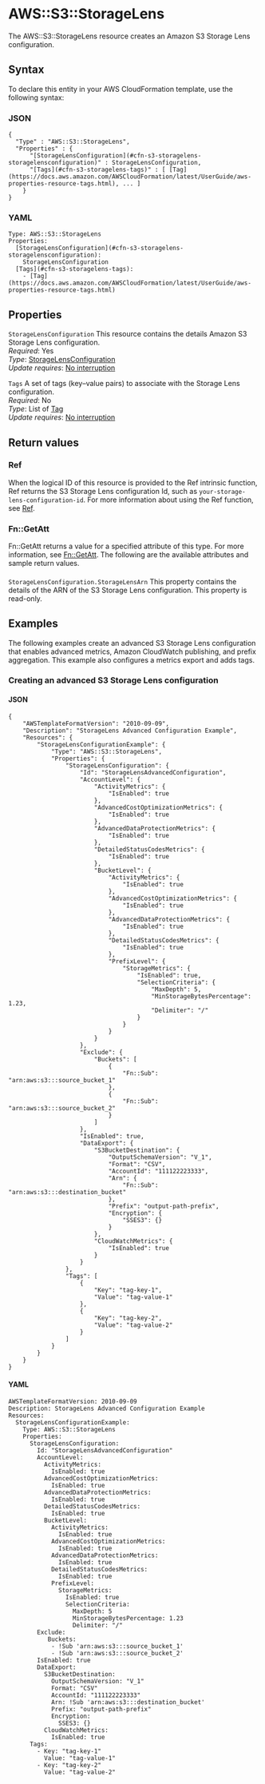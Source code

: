 # AWS::S3::StorageLens<a name="aws-resource-s3-storagelens"></a>

The AWS::S3::StorageLens resource creates an Amazon S3 Storage Lens configuration\.

## Syntax<a name="aws-resource-s3-storagelens-syntax"></a>

To declare this entity in your AWS CloudFormation template, use the following syntax:

### JSON<a name="aws-resource-s3-storagelens-syntax.json"></a>

```
{
  "Type" : "AWS::S3::StorageLens",
  "Properties" : {
      "[StorageLensConfiguration](#cfn-s3-storagelens-storagelensconfiguration)" : StorageLensConfiguration,
      "[Tags](#cfn-s3-storagelens-tags)" : [ [Tag](https://docs.aws.amazon.com/AWSCloudFormation/latest/UserGuide/aws-properties-resource-tags.html), ... ]
    }
}
```

### YAML<a name="aws-resource-s3-storagelens-syntax.yaml"></a>

```
Type: AWS::S3::StorageLens
Properties: 
  [StorageLensConfiguration](#cfn-s3-storagelens-storagelensconfiguration): 
    StorageLensConfiguration
  [Tags](#cfn-s3-storagelens-tags): 
    - [Tag](https://docs.aws.amazon.com/AWSCloudFormation/latest/UserGuide/aws-properties-resource-tags.html)
```

## Properties<a name="aws-resource-s3-storagelens-properties"></a>

`StorageLensConfiguration`  <a name="cfn-s3-storagelens-storagelensconfiguration"></a>
This resource contains the details Amazon S3 Storage Lens configuration\.  
*Required*: Yes  
*Type*: [StorageLensConfiguration](aws-properties-s3-storagelens-storagelensconfiguration.md)  
*Update requires*: [No interruption](https://docs.aws.amazon.com/AWSCloudFormation/latest/UserGuide/using-cfn-updating-stacks-update-behaviors.html#update-no-interrupt)

`Tags`  <a name="cfn-s3-storagelens-tags"></a>
A set of tags \(key–value pairs\) to associate with the Storage Lens configuration\.  
*Required*: No  
*Type*: List of [Tag](https://docs.aws.amazon.com/AWSCloudFormation/latest/UserGuide/aws-properties-resource-tags.html)  
*Update requires*: [No interruption](https://docs.aws.amazon.com/AWSCloudFormation/latest/UserGuide/using-cfn-updating-stacks-update-behaviors.html#update-no-interrupt)

## Return values<a name="aws-resource-s3-storagelens-return-values"></a>

### Ref<a name="aws-resource-s3-storagelens-return-values-ref"></a>

When the logical ID of this resource is provided to the Ref intrinsic function, Ref returns the S3 Storage Lens configuration Id, such as `your-storage-lens-configuration-id`\. For more information about using the Ref function, see [Ref](https://docs.aws.amazon.com/AWSCloudFormation/latest/UserGuide/intrinsic-function-reference-ref.html)\.

### Fn::GetAtt<a name="aws-resource-s3-storagelens-return-values-fn--getatt"></a>

Fn::GetAtt returns a value for a specified attribute of this type\. For more information, see [Fn::GetAtt](https://docs.aws.amazon.com/AWSCloudFormation/latest/UserGuide/intrinsic-function-reference-getatt.html)\. The following are the available attributes and sample return values\.

#### <a name="aws-resource-s3-storagelens-return-values-fn--getatt-fn--getatt"></a>

`StorageLensConfiguration.StorageLensArn`  <a name="StorageLensConfiguration.StorageLensArn-fn::getatt"></a>
This property contains the details of the ARN of the S3 Storage Lens configuration\. This property is read\-only\.

## Examples<a name="aws-resource-s3-storagelens--examples"></a>

The following examples create an advanced S3 Storage Lens configuration that enables advanced metrics, Amazon CloudWatch publishing, and prefix aggregation\. This example also configures a metrics export and adds tags\.

### Creating an advanced S3 Storage Lens configuration<a name="aws-resource-s3-storagelens--examples--Creating_an_advanced_S3_Storage_Lens_configuration"></a>

#### JSON<a name="aws-resource-s3-storagelens--examples--Creating_an_advanced_S3_Storage_Lens_configuration--json"></a>

```
{
    "AWSTemplateFormatVersion": "2010-09-09",
    "Description": "StorageLens Advanced Configuration Example",
    "Resources": {
        "StorageLensConfigurationExample": {
            "Type": "AWS::S3::StorageLens",
            "Properties": {
                "StorageLensConfiguration": {
                    "Id": "StorageLensAdvancedConfiguration",
                    "AccountLevel": {
                        "ActivityMetrics": {
                            "IsEnabled": true
                        },
                        "AdvancedCostOptimizationMetrics": {
                            "IsEnabled": true
                        },
                        "AdvancedDataProtectionMetrics": {
                            "IsEnabled": true
                        },
                        "DetailedStatusCodesMetrics": {
                            "IsEnabled": true
                        },
                        "BucketLevel": {
                            "ActivityMetrics": {
                                "IsEnabled": true
                            },
                            "AdvancedCostOptimizationMetrics": {
                                "IsEnabled": true
                            },
                            "AdvancedDataProtectionMetrics": {
                                "IsEnabled": true
                            },
                            "DetailedStatusCodesMetrics": {
                                "IsEnabled": true
                            },
                            "PrefixLevel": {
                                "StorageMetrics": {
                                    "IsEnabled": true,
                                    "SelectionCriteria": {
                                        "MaxDepth": 5,
                                        "MinStorageBytesPercentage": 1.23,
                                        "Delimiter": "/"
                                    }
                                }
                            }
                        }
                    },
                    "Exclude": {
                        "Buckets": [
                            {
                                "Fn::Sub": "arn:aws:s3:::source_bucket_1"
                            },
                            {
                                "Fn::Sub": "arn:aws:s3:::source_bucket_2"
                            }
                        ]
                    },
                    "IsEnabled": true,
                    "DataExport": {
                        "S3BucketDestination": {
                            "OutputSchemaVersion": "V_1",
                            "Format": "CSV",
                            "AccountId": "111122223333",
                            "Arn": {
                                "Fn::Sub": "arn:aws:s3:::destination_bucket"
                            },
                            "Prefix": "output-path-prefix",
                            "Encryption": {
                                "SSES3": {}
                            }
                        },
                        "CloudWatchMetrics": {
                            "IsEnabled": true
                        }
                    }
                },
                "Tags": [
                    {
                        "Key": "tag-key-1",
                        "Value": "tag-value-1"
                    },
                    {
                        "Key": "tag-key-2",
                        "Value": "tag-value-2"
                    }
                ]
            }
        }
    }
}
```

#### YAML<a name="aws-resource-s3-storagelens--examples--Creating_an_advanced_S3_Storage_Lens_configuration--yaml"></a>

```
AWSTemplateFormatVersion: 2010-09-09
Description: StorageLens Advanced Configuration Example
Resources:
  StorageLensConfigurationExample:
    Type: AWS::S3::StorageLens
    Properties:
      StorageLensConfiguration:
        Id: "StorageLensAdvancedConfiguration"
        AccountLevel:
          ActivityMetrics:
            IsEnabled: true
          AdvancedCostOptimizationMetrics:
            IsEnabled: true
          AdvancedDataProtectionMetrics:
            IsEnabled: true
          DetailedStatusCodesMetrics:
            IsEnabled: true
          BucketLevel:
            ActivityMetrics:
              IsEnabled: true
            AdvancedCostOptimizationMetrics:
              IsEnabled: true
            AdvancedDataProtectionMetrics:
              IsEnabled: true
            DetailedStatusCodesMetrics:
              IsEnabled: true
            PrefixLevel:
              StorageMetrics:
                IsEnabled: true
                SelectionCriteria:
                  MaxDepth: 5
                  MinStorageBytesPercentage: 1.23
                  Delimiter: "/"
        Exclude:
           Buckets:
            - !Sub 'arn:aws:s3:::source_bucket_1'
            - !Sub 'arn:aws:s3:::source_bucket_2'
        IsEnabled: true
        DataExport:
          S3BucketDestination:
            OutputSchemaVersion: "V_1"
            Format: "CSV"
            AccountId: "111122223333"
            Arn: !Sub 'arn:aws:s3:::destination_bucket'
            Prefix: "output-path-prefix"
            Encryption:
              SSES3: {}
          CloudWatchMetrics:
            IsEnabled: true
      Tags:
        - Key: "tag-key-1"
          Value: "tag-value-1"
        - Key: "tag-key-2"
          Value: "tag-value-2"
```